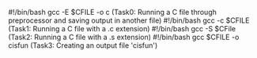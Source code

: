 #!/bin/bash
gcc -E $CFILE -o c  (Task0: Running a C file through preprocessor and saving output in another file) 
#!/bin/bash
gcc -c $CFILE  (Task1: Running a C file with a .c extension)
#!/bin/bash 
gcc -S $CFile (Task2: Running a C file with a .s extension) 
#!/bin/bash
gcc $CFILE -o cisfun (Task3: Creating an output file 'cisfun') 

